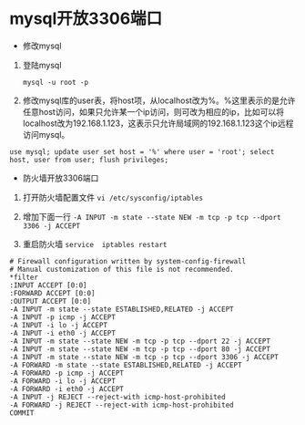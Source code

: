 # mysql开放3306端口
- 修改mysql

1. 登陆mysql

   `mysql -u root -p`

2. 修改mysql库的user表，将host项，从localhost改为%。%这里表示的是允许任意host访问，如果只允许某一个ip访问，则可改为相应的ip，比如可以将localhost改为192.168.1.123，这表示只允许局域网的192.168.1.123这个ip远程访问mysql。

`
use mysql;
update user set host = '%' where user = 'root';
select host, user from user;
flush privileges;
`
- 防火墙开放3306端口

1. 打开防火墙配置文件
`
vi /etc/sysconfig/iptables
`

2. 增加下面一行
`
-A INPUT -m state --state NEW -m tcp -p tcp --dport 3306 -j ACCEPT
`
3. 重启防火墙
`
service  iptables restart
`

```
# Firewall configuration written by system-config-firewall
# Manual customization of this file is not recommended.
*filter
:INPUT ACCEPT [0:0]
:FORWARD ACCEPT [0:0]
:OUTPUT ACCEPT [0:0]
-A INPUT -m state --state ESTABLISHED,RELATED -j ACCEPT
-A INPUT -p icmp -j ACCEPT
-A INPUT -i lo -j ACCEPT
-A INPUT -i eth0 -j ACCEPT
-A INPUT -m state --state NEW -m tcp -p tcp --dport 22 -j ACCEPT
-A INPUT -m state --state NEW -m tcp -p tcp --dport 80 -j ACCEPT
-A INPUT -m state --state NEW -m tcp -p tcp --dport 3306 -j ACCEPT
-A FORWARD -m state --state ESTABLISHED,RELATED -j ACCEPT
-A FORWARD -p icmp -j ACCEPT
-A FORWARD -i lo -j ACCEPT
-A FORWARD -i eth0 -j ACCEPT
-A INPUT -j REJECT --reject-with icmp-host-prohibited
-A FORWARD -j REJECT --reject-with icmp-host-prohibited
COMMIT
```